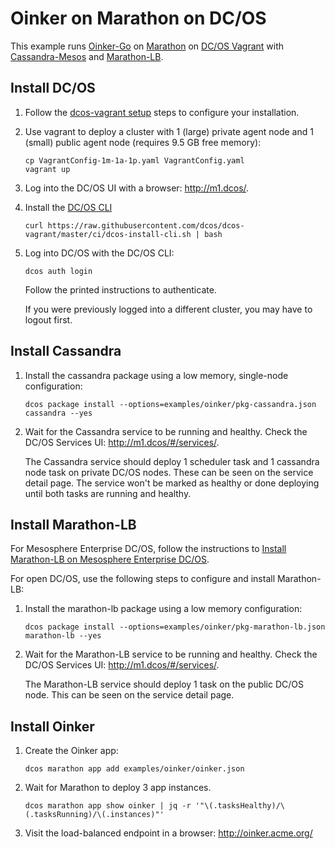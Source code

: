 # Oinker on Marathon on DC/OS

This example runs [Oinker-Go](https://github.com/mesosphere/oinker-go) on [Marathon](https://mesosphere.github.io/marathon/) on [DC/OS Vagrant](https://github.com/dcos/dcos-vagrant) with [Cassandra-Mesos](https://github.com/mesosphere/cassandra-mesos) and [Marathon-LB](https://github.com/mesosphere/marathon-lb).


## Install DC/OS

1. Follow the [dcos-vagrant setup](https://github.com/dcos/dcos-vagrant#setup) steps to configure your installation.

1. Use vagrant to deploy a cluster with 1 (large) private agent node and 1 (small) public agent node (requires 9.5 GB free memory):

    ```
    cp VagrantConfig-1m-1a-1p.yaml VagrantConfig.yaml
    vagrant up
    ```

1. Log into the DC/OS UI with a browser: <http://m1.dcos/>.

1. Install the [DC/OS CLI](https://dcos.io/docs/latest/usage/cli/)

    ```
    curl https://raw.githubusercontent.com/dcos/dcos-vagrant/master/ci/dcos-install-cli.sh | bash
    ```

1. Log into DC/OS with the DC/OS CLI:

    ```
    dcos auth login
    ```

    Follow the printed instructions to authenticate.

    If you were previously logged into a different cluster, you may have to logout first.


## Install Cassandra

1. Install the cassandra package using a low memory, single-node configuration:

    ```
    dcos package install --options=examples/oinker/pkg-cassandra.json cassandra --yes
    ```
1. Wait for the Cassandra service to be running and healthy. Check the DC/OS Services UI: <http://m1.dcos/#/services/>.

    The Cassandra service should deploy 1 scheduler task and 1 cassandra node task on private DC/OS nodes.
    These can be seen on the service detail page.
    The service won't be marked as healthy or done deploying until both tasks are running and healthy.


## Install Marathon-LB

For Mesosphere Enterprise DC/OS, follow the instructions to [Install Marathon-LB on Mesosphere Enterprise DC/OS](enterprise-mlb.md).

For open DC/OS, use the following steps to configure and install Marathon-LB:

1. Install the marathon-lb package using a low memory configuration:

    ```
    dcos package install --options=examples/oinker/pkg-marathon-lb.json marathon-lb --yes
    ```
1. Wait for the Marathon-LB service to be running and healthy. Check the DC/OS Services UI: <http://m1.dcos/#/services/>.

    The Marathon-LB service should deploy 1 task on the public DC/OS node. This can be seen on the service detail page.


## Install Oinker

1. Create the Oinker app:

    ```
    dcos marathon app add examples/oinker/oinker.json
    ```
1. Wait for Marathon to deploy 3 app instances.

    ```
    dcos marathon app show oinker | jq -r '"\(.tasksHealthy)/\(.tasksRunning)/\(.instances)"'
    ```
1. Visit the load-balanced endpoint in a browser: <http://oinker.acme.org/>
